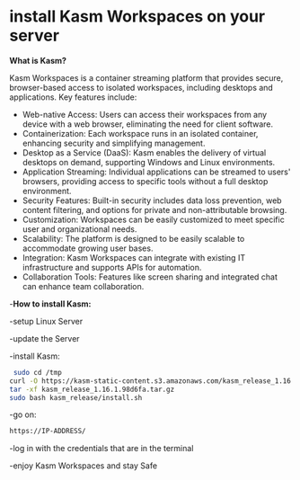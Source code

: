 # install Kasm Workspaces on your server
**What is Kasm?**

Kasm Workspaces is a container streaming platform that provides secure, browser-based access to isolated workspaces, including desktops and applications. Key features include:

  *  Web-native Access: Users can access their workspaces from any device with a web browser, eliminating the need for client software.
  *  Containerization: Each workspace runs in an isolated container, enhancing security and simplifying management.
  *  Desktop as a Service (DaaS): Kasm enables the delivery of virtual desktops on demand, supporting Windows and Linux environments.
  *  Application Streaming: Individual applications can be streamed to users' browsers, providing access to specific tools without a full desktop environment.
  *  Security Features: Built-in security includes data loss prevention, web content filtering, and options for private and non-attributable browsing.
  *  Customization: Workspaces can be easily customized to meet specific user and organizational needs.
  *  Scalability: The platform is designed to be easily scalable to accommodate growing user bases.
  *  Integration: Kasm Workspaces can integrate with existing IT infrastructure and supports APIs for automation.
  *  Collaboration Tools: Features like screen sharing and integrated chat can enhance team collaboration.



-**How to install Kasm:**

-setup Linux Server

-update the Server

-install Kasm:

  
```bash
 sudo cd /tmp
curl -O https://kasm-static-content.s3.amazonaws.com/kasm_release_1.16.1.98d6fa.tar.gz
tar -xf kasm_release_1.16.1.98d6fa.tar.gz
sudo bash kasm_release/install.sh
```

-go on:

  ```bash
  https://IP-ADDRESS/
```

-log in with the credentials that are in the terminal

-enjoy Kasm Workspaces and stay Safe
